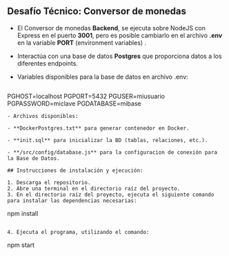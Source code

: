 ## Desafío Técnico: Conversor de monedas

- El Conversor de monedas **Backend**, se ejecuta sobre NodeJS con Express en el puerto **3001**, pero es posible cambiarlo en el archivo **.env** en la variable **PORT** (environment variables) .

- Interactúa con una base de datos **Postgres** que proporciona datos a los diferentes endpoints.

- Variables disponibles para la base de datos en archivo .env:
  ```
PGHOST=localhost
PGPORT=5432
PGUSER=miusuario
PGPASSWORD=miclave
PGDATABASE=mibase
   ```
 - Archivos disponibles:

- **DockerPostgres.txt** para generar contenedor en Docker.

- **init.sql** para inicializar la BD (tablas, relaciones, etc.).

- **/src/config/database.js** para la configuracion de conexión para la Base de Datos.

## Instrucciones de instalación y ejecución:

1. Descarga el repositorio.
2. Abre una terminal en el directorio raíz del proyecto.
3. En el directorio raíz del proyecto, ejecuta el siguiente comando para instalar las dependencias necesarias:
   ```
   npm install
   ```

4. Ejecuta el programa, utilizando el comando:
   ```
   npm start
   ```
   
